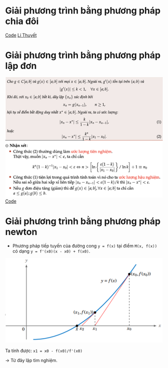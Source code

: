 
# Giải phương trình bằng phương pháp chia đôi

[Code](gpt_chia_doi.cpp)
[Lí Thuyết](slide_bai21_ppchiadoi.pdf)

# Giải phương trình bằng phương pháp lập đơn

![Alt text](img/lap_don_1.png)
![Alt text](img/lap_don_2.png)
[Code](gpt_lap_don.cpp)

# Giải phương trình bằng phương pháp newton

- Phương pháp tiếp tuyến của đường cong `y = f(x)` tại điểm `M(x, f(x))` có dạng `y = f'(x0)(x - x0) + f(x0)`.
  
![Alt text](img/gpt_newton.png)

Ta tính được: `x1 = x0 - f(x0)/f'(x0)`

-> Từ đây lập tìm nghiệm. 